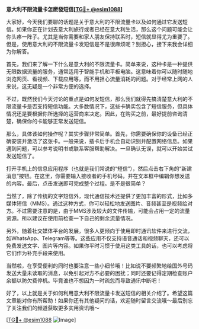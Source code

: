 **意大利不限流量卡怎麽發短信[[TG💪+ @esim1088](https://t.me/s/esim1088)]**

大家好，今天我们要聊的话题是关于意大利的不限流量卡以及如何通过它发送短信。如果你正在计划去意大利旅行或者已经在意大利生活，那么这个问题可能会让你头疼一阵子。尤其是当你需要和家人朋友保持联系时，短信就显得尤为重要了。但是，使用意大利的不限流量卡发短信是不是很麻烦呢？别担心，接下来我会详细为你解答。

首先，我们来了解一下什么是意大利的不限流量卡。简单来说，这种卡是一种提供无限数据流量的服务，通常适用于智能手机和平板电脑。这意味着你可以随时随地浏览网页、看视频、下载应用等，而不用担心流量消耗的问题。对于经常上网的人来说，这无疑是一个非常方便的选择。

不过，既然我们今天讨论的重点是如何发短信，那么我们就得先搞清楚意大利的不限流量卡是否支持短信功能。大多数情况下，这些卡确实包含了短信服务，但具体情况还是要根据你所选择的运营商来决定。因此，在购买之前，最好提前咨询清楚，确保你的卡能够正常发送短信。

那么，具体该如何操作呢？其实步骤非常简单。首先，你需要确保你的设备已经正确安装并激活了这张卡。一般来说，插卡后手机会自动识别并配置网络信息。如果遇到问题，可以参考说明书或联系客服帮助解决。一旦确认无误，就可以开始尝试发送短信了。

打开手机上的信息应用程序（也就是我们常说的“短信”），然后点击右下角的“新建消息”按钮。在这里，你需要输入接收者的手机号码，并在文本框中编辑你想发送的内容。最后，点击发送即可完成整个过程。是不是很简单？

当然了，除了传统的文字短信外，现代通信技术还提供了更加丰富的形式，比如多媒体短信（MMS）。通过这种方式，你可以轻松地发送图片、音频甚至是视频给对方。不过需要注意的是，由于MMS涉及较大的文件传输，可能会占用一定的流量资源。所以建议在使用前检查一下自己的剩余流量情况。

另外，随着社交媒体平台的发展，很多人更倾向于使用即时通讯软件来进行交流，如WhatsApp、Telegram等等。这些应用不仅支持语音通话和视频聊天，还可以免费发送文字、图片等内容。如果你平时习惯于使用这类工具的话，也可以考虑将它们作为补充手段来使用。

当然啦，在享受便利的同时也要注意一些小细节哦！比如说不要频繁地给国外号码发送大量未读取的消息，以免引起对方不必要的困扰；同时还要记得定期检查账户余额以防欠费停机。毕竟谁也不想因为一时疏忽而导致通讯中断吧！

好了，以上就是关于如何利用意大利不限流量卡发送短信的相关介绍了。希望这篇文章能对你有所帮助！如果你还有其他疑问的话，欢迎随时留言交流哦～最后别忘了关注我们的频道获取更多实用资讯哦～

[[TG💪+ @esim1088](https://t.me/s/esim1088) ![Image](https://i.postimg.cc/4NQfJmqS/Snipaste-2025-05-13-00-14-12.png)]